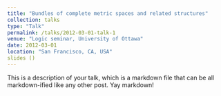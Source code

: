 ```yaml
---
title: "Bundles of complete metric spaces and related structures"
collection: talks
type: "Talk"
permalink: /talks/2012-03-01-talk-1
venue: "Logic seminar, University of Ottawa"
date: 2012-03-01
location: "San Francisco, CA, USA"
slides ()
---
```


This is a description of your talk, which is a markdown file that can be all markdown-ified like any other post. Yay markdown!
